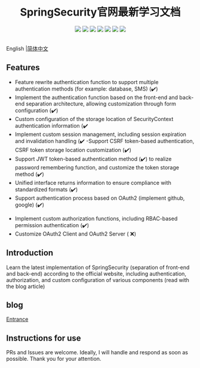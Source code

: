 <div align=center>
<h1>
  SpringSecurity官网最新学习文档
  </h1>
</div>


<div align=center>
<img src="https://img.shields.io/badge/jdk-17-blue"/>
<img src="https://img.shields.io/badge/spring_boot-3.3-lightBlue"/>
<img src="https://img.shields.io/badge/spring_security-6.0-red"/>
<img src="https://img.shields.io/badge/mybatis-3.0.2-purple"/>
<img src="https://img.shields.io/badge/jwt-0.12.3-brightgreen"/>
<img src="https://img.shields.io/badge/mysql-8.0-green"/>
<img src="https://img.shields.io/badge/redis-3.0.3-orange"/>
</div>

<br>English |[简体中文](https://github.com/Breeze1203/springsecurity6.0/blob/main/README.md)</br>

## Features

- Feature rewrite authentication function to support multiple authentication methods (for example: database, SMS) (✔️)
- Implement the authentication function based on the front-end and back-end separation architecture, allowing customization through form configuration (✔️)
- Custom configuration of the storage location of SecurityContext authentication information (✔️
- Implement custom session management, including session expiration and invalidation handling (✔️
-Support CSRF token-based authentication, CSRF token storage location customization (✔️)
- Support JWT token-based authentication method (✔️) to realize password remembering function, and customize the token storage method (✔️)
- Unified interface returns information to ensure compliance with standardized formats (✔️)
- Support authentication process based on OAuth2 (implement github, google) (✔️)
* Implement custom authorization functions, including RBAC-based permission authentication (✔️)
* Customize OAuth2 Client and OAuth2 Server ( ❌)

## Introduction

Learn the latest implementation of SpringSecurity (separation of front-end and back-end) according to the official website, including authentication, authorization, and custom configuration of various components (read with the blog article)

## blog

[Entrance](http://www.techkid.top/)

## Instructions for use

PRs and Issues are welcome. Ideally, I will handle and respond as soon as possible. Thank you for your attention.
